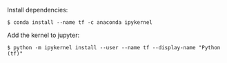 Install dependencies:

    $ conda install --name tf -c anaconda ipykernel

Add the kernel to jupyter:

    $ python -m ipykernel install --user --name tf --display-name "Python (tf)"